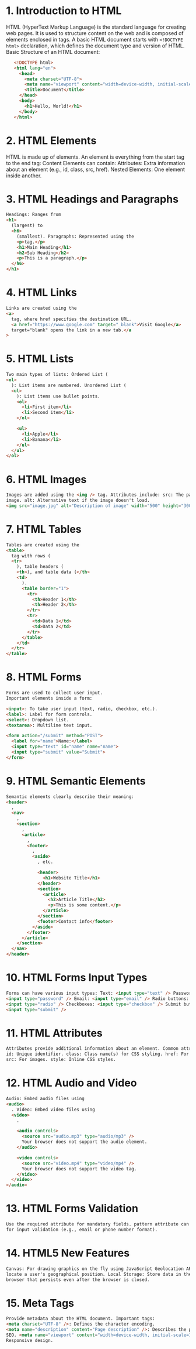 # 1. Introduction to HTML

HTML (HyperText Markup Language) is the standard language for creating web pages.
It is used to structure content on the web and is composed of elements enclosed in tags.
A basic HTML document starts with `<!DOCTYPE html>` declaration, which defines the document type and version of HTML.
Basic Structure of an HTML document:

```HTMl
   <!DOCTYPE html>
   <html lang="en">
     <head>
       <meta charset="UTF-8">
       <meta name="viewport" content="width=device-width, initial-scale=1.0">
       <title>Document</title>
     </head>
     <body>
       <h1>Hello, World!</h1>
     </body>
   </html>
```

# 2. HTML Elements

HTML is made up of elements. An element is everything from the start tag to the end tag:
<tagname>Content</tagname>
Elements can contain:
Attributes: Extra information about an element (e.g., id, class, src, href).
Nested Elements: One element inside another.

# 3. HTML Headings and Paragraphs

```html
Headings: Ranges from
<h1>
  (largest) to
  <h6>
    (smallest). Paragraphs: Represented using the
    <p>tag.</p>
    <h1>Main Heading</h1>
    <h2>Sub Heading</h2>
    <p>This is a paragraph.</p>
  </h6>
</h1>
```

# 4. HTML Links

```html
Links are created using the
<a>
  tag, where href specifies the destination URL.
  <a href="https://www.google.com" target="_blank">Visit Google</a>
  target="blank" opens the link in a new tab.</a
>
```

# 5. HTML Lists

```html
Two main types of lists: Ordered List (
<ol>
  ): List items are numbered. Unordered List (
  <ul>
    ): List items use bullet points.
    <ol>
      <li>First item</li>
      <li>Second item</li>
    </ol>

    <ul>
      <li>Apple</li>
      <li>Banana</li>
    </ul>
  </ul>
</ol>
```

# 6. HTML Images

```html
Images are added using the <img /> tag. Attributes include: src: The path of the
image. alt: Alternative text if the image doesn't load.
<img src="image.jpg" alt="Description of image" width="500" height="300" />
```

# 7. HTML Tables

```html
Tables are created using the
<table>
  tag with rows (
  <tr>
    ), table headers (
    <th>), and table data (</th>
    <td>
      ).
      <table border="1">
        <tr>
          <th>Header 1</th>
          <th>Header 2</th>
        </tr>
        <tr>
          <td>Data 1</td>
          <td>Data 2</td>
        </tr>
      </table>
    </td>
  </tr>
</table>
```

# 8. HTML Forms

```html
Forms are used to collect user input.
Important elements inside a form:

<input>: To take user input (text, radio, checkbox, etc.).
<label>: Label for form controls.
<select>: Dropdown list.
<textarea>: Multiline text input.

<form action="/submit" method="POST">
  <label for="name">Name:</label>
  <input type="text" id="name" name="name">
  <input type="submit" value="Submit">
</form>
```

# 9. HTML Semantic Elements

```html
Semantic elements clearly describe their meaning:
<header>
  ,
  <nav>
    ,
    <section>
      ,
      <article>
        ,
        <footer>
          ,
          <aside>
            , etc.

            <header>
              <h1>Website Title</h1>
            </header>
            <section>
              <article>
                <h2>Article Title</h2>
                <p>This is some content.</p>
              </article>
            </section>
            <footer>Contact info</footer>
          </aside>
        </footer>
      </article>
    </section>
  </nav>
</header>
```

# 10. HTML Forms Input Types

```html
Forms can have various input types: Text: <input type="text" /> Password:
<input type="password" /> Email: <input type="email" /> Radio buttons:
<input type="radio" /> Checkboxes: <input type="checkbox" /> Submit button:
<input type="submit" />
```

# 11. HTML Attributes

```html
Attributes provide additional information about an element. Common attributes:
id: Unique identifier. class: Class name(s) for CSS styling. href: For links.
src: For images. style: Inline CSS styles.
```

# 12. HTML Audio and Video

```html
Audio: Embed audio files using
<audio>
  . Video: Embed video files using
  <video>
    .

    <audio controls>
      <source src="audio.mp3" type="audio/mp3" />
      Your browser does not support the audio element.
    </audio>

    <video controls>
      <source src="video.mp4" type="video/mp4" />
      Your browser does not support the video tag.
    </video>
  </video>
</audio>
```

# 13. HTML Forms Validation

```html
Use the required attribute for mandatory fields. pattern attribute can be used
for input validation (e.g., email or phone number format).
```

# 14. HTML5 New Features

```html
Canvas: For drawing graphics on the fly using JavaScript Geolocation API: To
locate a user's geographical position. Local Storage: Store data in the user's
browser that persists even after the browser is closed.
```

# 15. Meta Tags

```html
Provide metadata about the HTML document. Important tags:
<meta charset="UTF-8" />: Defines the character encoding.
<meta name="description" content="Page description" />: Describes the page for
SEO. <meta name="viewport" content="width=device-width, initial-scale=1.0" />:
Responsive design.
```
